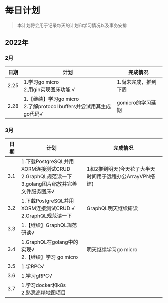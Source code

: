 # 每日计划

> 本计划将会用于记录每天的计划和学习情况以及事务安排

## 2022年

### 2月

|日期 |计划 |完成情况 |
|-----|----|---------|
|2.25 | 1.学习go micro<br/>2.用gin实现图床功能 √|1.尚未完成，推到下周|
|2.28|1.【继续】学习go micro<br/>2.了解protocol buffers并尝试用其生成go代码√|gomicro的学习延期|

### 3月
|日期 |计划 |完成情况 |
|-----|----|---------|
|3.1|1.下载PostgreSQL并用XORM连接测试CRUD <br />2.GraphQL规范读一下<br/>3.golang图片缩放并完善文件服务图床√|1和2推到明天(今天花了大半天时间用于远程办公ArrayVPN搭建)|
|3.2|1.下载PostgreSQL并用XORM连接测试CRUD √<br />2.GraphQL规范读一下<br/>|GraphQL明天继续研读|
|3.3|1.【继续】GraphQL规范研读√||
|3.4|1.GraphQL在golang中的实现√<br />2.【继续】学习 go micro|明天继续学习go micro|
|3.5|1.学RPC√||
|3.6|1.学习gRPC√||
|3.7|1.学习docker和k8s<br/>2.熟悉高精地图项目||